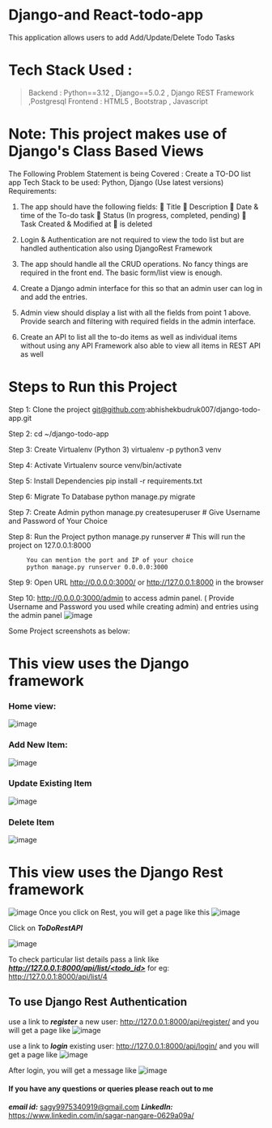 # Django-and React-todo-app
This application allows users to add Add/Update/Delete Todo Tasks

# Tech Stack Used :
>Backend : Python==3.12 , Django==5.0.2  , Django REST Framework ,Postgresql
>Frontend : HTML5 , Bootstrap , Javascript

# Note: This project makes use of Django's Class Based Views

The Following Problem Statement is being Covered :
Create a TO-DO list app
Tech Stack to be used: Python, Django (Use latest versions)
Requirements:
1. The app should have the following fields:
   Title
   Description
   Date & time of the To-do task
   Status (In progress, completed, pending)
   Task Created & Modified at
   is deleted

2. Login & Authentication are not required to view the todo list but are handled authentication also using DjangoRest Framework

3. The app should handle all the CRUD operations. No fancy things are required in the front end. The basic form/list view is enough.

4. Create a Django admin interface for this so that an admin user can log in and add the entries.
5. Admin view should display a list with all the fields from point 1 above. Provide search and filtering with required fields in the admin interface.
6. Create an API to list all the to-do items as well as individual items without using any API Framework also able to view all items in REST API as well

# Steps to Run this Project
Step 1: Clone the project git@github.com:abhishekbudruk007/django-todo-app.git

Step 2: cd ~/django-todo-app

Step 3: Create Virtualenv (Python 3)
         virtualenv -p python3 venv

Step 4: Activate Virtualenv
         source venv/bin/activate

Step 5: Install Dependencies
         pip install -r requirements.txt

Step 6: Migrate To Database
         python manage.py migrate

Step 7: Create Admin
         python manage.py createsuperuser
         # Give Username and Password of Your Choice

Step 8: Run the Project
         python manage.py runserver
         # This will run the project on 127.0.0.1:8000

         You can mention the port and IP of your choice
         python manage.py runserver 0.0.0.0:3000

Step 9: Open URL http://0.0.0.0:3000/ or http://127.0.0.1:8000 in the browser

Step 10: http://0.0.0.0:3000/admin to access admin panel. ( Provide Username and Password you used while creating admin) and entries using the admin panel
![image](https://github.com/sagynangare/Todo-List-with-Django-and-Rest/assets/22528841/2db3991d-4b60-4e10-b8f0-6139575fb874)


Some Project screenshots as below:
# This view uses the Django framework
### Home view:
![image](https://github.com/sagynangare/Todo-List-with-Django-and-Rest/assets/22528841/d59072c1-1e96-4596-81cd-8172e0a024df)

### Add New Item:
![image](https://github.com/sagynangare/Todo-List-with-Django-and-Rest/assets/22528841/c61e8b0e-600b-4349-97cc-0f15d741f3b5)

### Update Existing Item
![image](https://github.com/sagynangare/Todo-List-with-Django-and-Rest/assets/22528841/ec3c3890-bf32-4c09-8e1f-9297068b8f31)

### Delete Item
![image](https://github.com/sagynangare/Todo-List-with-Django-and-Rest/assets/22528841/57d7a4e6-250e-4c1e-a211-24d8f5ae12ca)

# This view uses the Django Rest framework
![image](https://github.com/sagynangare/Todo-List-with-Django-and-Rest/assets/22528841/eec7a13f-e74b-440b-95ff-0444a7e5e68a)
Once you click on Rest, you will get a page like this
![image](https://github.com/sagynangare/Todo-List-with-Django-and-Rest/assets/22528841/2f7e3955-f86e-4dbe-9a92-eb22afd436ba)

Click on ***ToDoRestAPI***

![image](https://github.com/sagynangare/Todo-List-with-Django-and-Rest/assets/22528841/c73a10aa-a0c2-4123-9b5f-d7422557f424)

To check particular list details pass a link like <u>***http://127.0.0.1:8000/api/list/<todo_id>***</u>
for eg: http://127.0.0.1:8000/api/list/4

## To use Django Rest Authentication
use a link to ***register*** a new user: 
<u>http://127.0.0.1:8000/api/register/</u>
and you will get a page like
![image](https://github.com/sagynangare/Todo-List-with-Django-and-Rest/assets/22528841/3908937a-d27b-4fce-84e9-637b0cb9d0fb)

use a link to ***login*** existing user: 
<u>http://127.0.0.1:8000/api/login/</u>
and you will get a page like
![image](https://github.com/sagynangare/Todo-List-with-Django-and-Rest/assets/22528841/e421fd20-16b3-4446-b03a-b264a1cdea2e)

After login, you will get a message like
![image](https://github.com/sagynangare/Todo-List-with-Django-and-Rest/assets/22528841/90009bee-5b64-45e7-ac0c-6bc0b06357f6)

#### If you have any questions or queries please reach out to me
***email id:*** sagy9975340919@gmail.com
***LinkedIn:*** https://www.linkedin.com/in/sagar-nangare-0629a09a/

